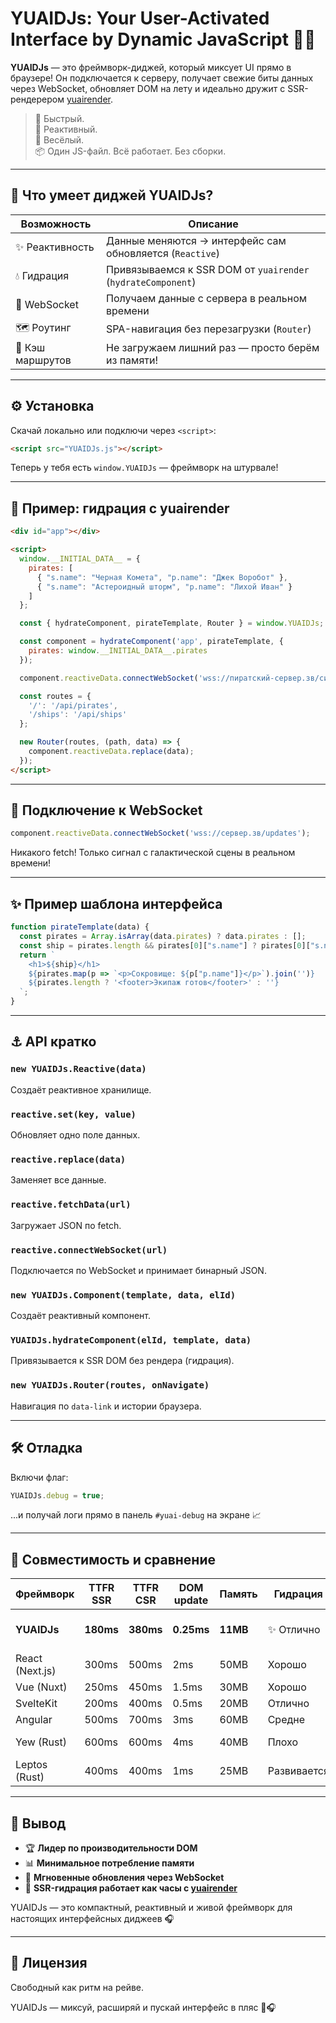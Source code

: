 # YUAIDJs: Your User-Activated Interface by Dynamic JavaScript 🚀✨
**YUAIDJs** — это фреймворк-диджей, который миксует UI прямо в браузере! Он подключается к серверу, получает свежие биты данных через WebSocket, обновляет DOM на лету и идеально дружит с SSR-рендерером [yuairender](https://github.com/cthvlab/yuairender).

> 🚀 Быстрый.  
> 🧠 Реактивный.  
> 🎉 Весёлый.  
> 📦 Один JS-файл. Всё работает. Без сборки.

---

## 🧰 Что умеет диджей YUAIDJs?

| Возможность              | Описание                                                                 |
|-------------------------|--------------------------------------------------------------------------|
| ✨ Реактивность         | Данные меняются → интерфейс сам обновляется (`Reactive`)         |
| 💧 Гидрация           | Привязываемся к SSR DOM от `yuairender` (`hydrateComponent`)           |
| 📶 WebSocket         | Получаем данные с сервера в реальном времени                          |
| 🗺️ Роутинг           | SPA-навигация без перезагрузки (`Router`)                             |
| 🔮 Кэш маршрутов     | Не загружаем лишний раз — просто берём из памяти!                    |

---

## ⚙️ Установка

Скачай локально или подключи через `<script>`:

```html
<script src="YUAIDJs.js"></script>
```

Теперь у тебя есть `window.YUAIDJs` — фреймворк на штурвале!

---

## 🚀 Пример: гидрация с yuairender

```html
<div id="app"></div>

<script>
  window.__INITIAL_DATA__ = {
    pirates: [
      { "s.name": "Черная Комета", "p.name": "Джек Воробот" },
      { "s.name": "Астероидный шторм", "p.name": "Лихой Иван" }
    ]
  };

  const { hydrateComponent, pirateTemplate, Router } = window.YUAIDJs;

  const component = hydrateComponent('app', pirateTemplate, {
    pirates: window.__INITIAL_DATA__.pirates
  });

  component.reactiveData.connectWebSocket('wss://пиратский-сервер.зв/сигналы');

  const routes = {
    '/': '/api/pirates',
    '/ships': '/api/ships'
  };

  new Router(routes, (path, data) => {
    component.reactiveData.replace(data);
  });
</script>
```

---

## 🔌 Подключение к WebSocket

```js
component.reactiveData.connectWebSocket('wss://сервер.зв/updates');
```

Никакого fetch! Только сигнал с галактической сцены в реальном времени!

---

## ✨ Пример шаблона интерфейса

```js
function pirateTemplate(data) {
  const pirates = Array.isArray(data.pirates) ? data.pirates : [];
  const ship = pirates.length && pirates[0]["s.name"] ? pirates[0]["s.name"] : "";
  return `
    <h1>${ship}</h1>
    ${pirates.map(p => `<p>Сокровище: ${p["p.name"]}</p>`).join('')}
    ${pirates.length ? '<footer>Экипаж готов</footer>' : ''}
  `;
}
```

---

## ⚓️ API кратко

### `new YUAIDJs.Reactive(data)`
Создаёт реактивное хранилище.

### `reactive.set(key, value)`
Обновляет одно поле данных.

### `reactive.replace(data)`
Заменяет все данные.

### `reactive.fetchData(url)`
Загружает JSON по fetch.

### `reactive.connectWebSocket(url)`
Подключается по WebSocket и принимает бинарный JSON.

### `new YUAIDJs.Component(template, data, elId)`
Создаёт реактивный компонент.

### `YUAIDJs.hydrateComponent(elId, template, data)`
Привязывается к SSR DOM без рендера (гидрация).

### `new YUAIDJs.Router(routes, onNavigate)`
Навигация по `data-link` и истории браузера.

---

## 🛠️ Отладка

Включи флаг:

```js
YUAIDJs.debug = true;
```

...и получай логи прямо в панель `#yuai-debug` на экране 📈

---

## 🧚️ Совместимость и сравнение

| Фреймворк        | TTFR SSR | TTFR CSR | DOM update | Память | Гидрация | SSR | CSR | WebSocket        |
|------------------|----------|----------|-------------|--------|----------|-----|-----|------------------|
| **YUAIDJs**      | **180ms**| **380ms**| **0.25ms**  | **11MB**| ✨ Отлично| ✨ Да | ✨ Да | ✨ Нативный binary |
| React (Next.js)  | 300ms    | 500ms    | 2ms         | 50MB   | Хорошо   | Да  | Да  | Через lib        |
| Vue (Nuxt)       | 250ms    | 450ms    | 1.5ms       | 30MB   | Хорошо   | Да  | Да  | Через lib        |
| SvelteKit        | 200ms    | 400ms    | 0.5ms       | 20MB   | Отлично  | Да  | Да  | Через lib        |
| Angular          | 500ms    | 700ms    | 3ms         | 60MB   | Средне   | Да  | Да  | Через lib        |
| Yew (Rust)       | 600ms    | 600ms    | 4ms         | 40MB   | Плохо    | Нет | Да  | Только вручную   |
| Leptos (Rust)    | 400ms    | 400ms    | 1ms         | 25MB   | Развивается | Да | Да | Да               |

---

## 📆 Вывод

- 🏆 **Лидер по производительности DOM**
- 📊 **Минимальное потребление памяти**
- 🔄 **Мгновенные обновления через WebSocket**
- 🌟 **SSR-гидрация работает как часы с [yuairender](https://github.com/cthvlab/yuairender)**

YUAIDJs — это компактный, реактивный и живой фреймворк для настоящих интерфейсных диджеев 🎧

---

## 🤝 Лицензия

Свободный как ритм на рейве.

YUAIDJs — миксуй, расширяй и пускай интерфейс в пляс 🌟🎧
